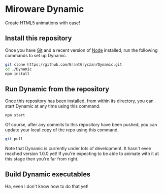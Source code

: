 # Miroware Dynamic
Create HTML5 animations with ease!

## Install this repository
Once you have [Git](https://git-scm.com/) and a recent version of [Node](https://nodejs.org/) installed, run the following commands to set up Dynamic.
```sh
git clone https://github.com/GrantGryczan/Dynamic.git
cd ./Dynamic
npm install
```

## Run Dynamic from the repository
Once this repository has been installed, from within its directory, you can start Dynamic at any time using this command.
```sh
npm start
```
Of course, after any commits to this repository have been pushed, you can update your local copy of the repo using this command.
```sh
git pull
```

Note that Dynamic is currently under lots of development. It hasn't even reached version 1.0.0 yet! If you're expecting to be able to animate with it at this stage then you're far from right.

## Build Dynamic executables
Ha, even I don't know how to do that yet!
